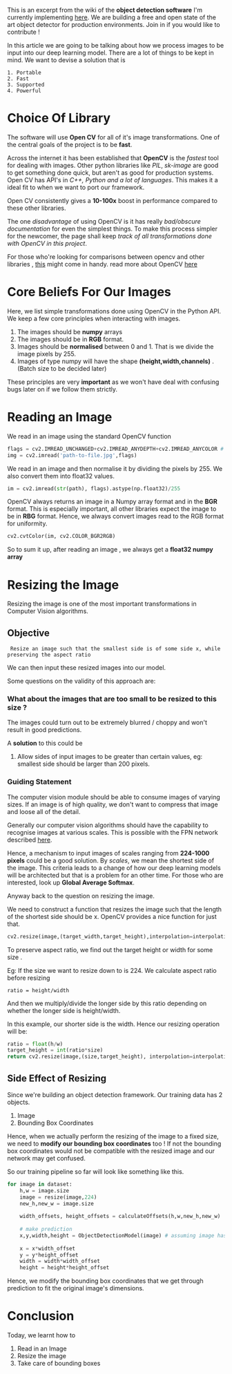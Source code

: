 This is an excerpt from the wiki of the __object detection software__ I'm currently implementing [here](https://github.com/karanchahal/object-detection/wiki). 
We are building a free and open state of the art object detector for production environments. Join in if you would like to contribute !

In this article we are going to be talking about how we process images to be input into our deep learning model. There are a lot of things to be kept in mind.
We want to devise a solution that is
```
1. Portable
2. Fast
3. Supported
4. Powerful
```
# Choice Of Library

The software will use __Open CV__ for all of it's image transformations. One of the central goals of the project is to be __fast__. 

Across the internet it has been established that __OpenCV__ is the _fastest_ tool for dealing with images. Other python libraries like _PIL_, _sk-image_ are good to get something done quick, but aren't as good for production systems. Open CV has API's in _C++, Python and a lot of languages_. This makes it a ideal fit to when we want to port our framework.

Open CV consistently gives a __10-100x__ boost in performance compared to these other libraries.

The one _disadvantage_ of using OpenCV is it has really _bad/obscure documentation_ for even the simplest things. To make this process simpler for the newcomer, the page shall keep _track of all transformations done with OpenCV in this project_.

For those who're looking for comparisons between opencv and other libraries , [this](https://www.kaggle.com/vfdev5/pil-vs-opencv) might come in handy. read more about OpenCV [here](https://opencv.org/)


# Core Beliefs For Our Images

Here, we list simple transformations done using OpenCV in the Python API. We keep a few core principles when interacting with images.

1. The images should be __numpy__ arrays
2. The images should be in __RGB__ format.
3. Images should be __normalised__ between 0 and 1. That is we divide the image pixels by 255.
4. Images of type numpy will have the shape __(height,width,channels)__ . (Batch size to be decided later)

These principles are very __important__ as we won't have deal with confusing bugs later on if we follow them strictly.

# Reading an Image

We read in an image using the standard OpenCV function

```python
flags = cv2.IMREAD_UNCHANGED+cv2.IMREAD_ANYDEPTH+cv2.IMREAD_ANYCOLOR # flags for images
img = cv2.imread('path-to-file.jpg',flags)
```

We read in an image and then normalise it by dividing the pixels by 255. We also convert them into float32 values.
```python
im = cv2.imread(str(path), flags).astype(np.float32)/255
```

OpenCV always returns an image in a Numpy array format and in the __BGR__ format. This is especially important, all other libraries expect the image to be in __RBG__ format. Hence, we always convert images read to the RGB format for uniformity.

```python
cv2.cvtColor(im, cv2.COLOR_BGR2RGB)
```

So to sum it up, after reading an image , we always get a __float32 numpy array__

# Resizing the Image

Resizing the image is one of the most important transformations in Computer Vision algorithms. 

## Objective

``` Resize an image such that the smallest side is of some side x, while preserving the aspect ratio```

We can then input these resized images into our model.

Some questions on the validity of this approach are:

### What about the images that are too small to be resized to this size ?

The images could turn out to be extremely blurred / choppy and won't result in good predictions. 

A __solution__ to this could be 

1. Allow sides of input images to be greater than certain values, eg: smallest side should be larger than 200 pixels.

### Guiding Statement

The computer vision module should be able to consume images of varying sizes. If an image is of high quality, we don't want to compress that image and loose all of the detail.

Generally our computer vision algorithms should have the capability to recognise images at various scales. This is possible with the FPN network  described [here](https://arxiv.org/abs/1612.03144).

Hence, a mechanism to input images of scales ranging from __224-1000 pixels__ could be a good solution. By _scales_, we mean the shortest side of the image. This criteria leads to a change of how our deep learning models will be architected but that is a problem for an other time. For those who are interested, look up __Global Average Softmax__.


Anyway back to the question on resizing the image.

We need to construct a function that resizes the image such that the length of the shortest side should be x. OpenCV provides a nice function for just that.

```python
cv2.resize(image,(target_width,target_height),interpolation=interpolation)
```

To preserve aspect ratio, we find out the target height or width for some size .

Eg: If the size we want to resize down to is 224. We calculate aspect ratio before resizing

```
ratio = height/width
```

And then we multiply/divide the longer side by this ratio depending on whether the longer side is height/width.

In this example, our shorter side is the width. Hence our resizing operation will be:
```python
ratio = float(h/w)
target_height = int(ratio*size)
return cv2.resize(image,(size,target_height), interpolation=interpolation)
```

## Side Effect of Resizing

Since we're building an object detection framework. Our training data has 2 objects.

1. Image
2. Bounding Box Coordinates

Hence, when we actually perform the resizing of the image to a fixed size, we need to __modify our bounding box coordinates__ too ! If not the bounding box coordinates would not be compatible with the resized image and our network may get confused.

So our training pipeline so far will look like something like this.

```python
for image in dataset:
    h,w = image.size
    image = resize(image,224)
    new_h,new_w = image.size
    
    width_offsets, height_offsets = calculateOffsets(h,w,new_h,new_w)
    
    # make prediction
    x,y,width,height = ObjectDetectionModel(image) # assuming image has only one object in it
    
    x = x*width_offset
    y = y*height_offset
    width = width*width_offset
    height = height*height_offset

```

Hence, we modify the bounding box coordinates that we get through prediction to fit the original image's dimensions.

# Conclusion

Today, we learnt how to

1. Read in an Image
2. Resize the image
3. Take care of bounding boxes




